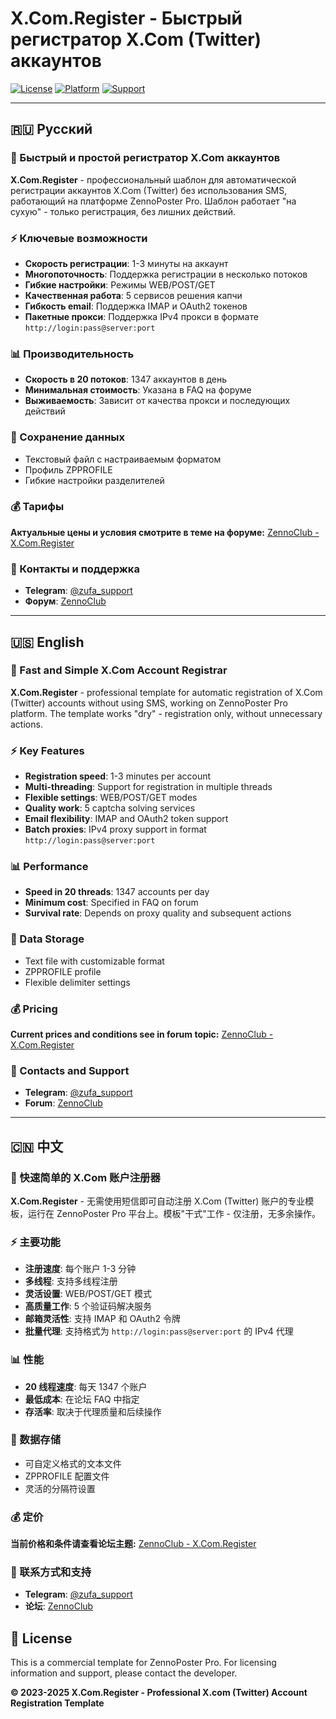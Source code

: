 # X.Com.Register - Быстрый регистратор X.Com (Twitter) аккаунтов

[![License](https://img.shields.io/badge/License-Commercial-blue.svg)](https://zenno.club/discussion/threads/x-com-register-bystryj-registrator-x-com-twitter-akkauntov-ne-ispolzuja-sms.115137/)
[![Platform](https://img.shields.io/badge/Platform-ZennoPoster-green.svg)](https://zennolab.com/)
[![Support](https://img.shields.io/badge/Support-Telegram-red.svg)](https://t.me/zufa_support)

---

## 🇷🇺 Русский

### 🚀 Быстрый и простой регистратор X.Com аккаунтов

**X.Com.Register** - профессиональный шаблон для автоматической регистрации аккаунтов X.Com (Twitter) без использования SMS, работающий на платформе ZennoPoster Pro. Шаблон работает "на сухую" - только регистрация, без лишних действий.

### ⚡ Ключевые возможности

- **Скорость регистрации**: 1-3 минуты на аккаунт
- **Многопоточность**: Поддержка регистрации в несколько потоков
- **Гибкие настройки**: Режимы WEB/POST/GET
- **Качественная работа**: 5 сервисов решения капчи
- **Гибкость email**: Поддержка IMAP и OAuth2 токенов
- **Пакетные прокси**: Поддержка IPv4 прокси в формате `http://login:pass@server:port`

### 📊 Производительность

- **Скорость в 20 потоков**: 1347 аккаунтов в день
- **Минимальная стоимость**: Указана в FAQ на форуме
- **Выживаемость**: Зависит от качества прокси и последующих действий

### 💾 Сохранение данных

- Текстовый файл с настраиваемым форматом
- Профиль ZPPROFILE
- Гибкие настройки разделителей

### 💰 Тарифы

**Актуальные цены и условия смотрите в теме на форуме:**
[ZennoClub - X.Com.Register](https://zenno.club/discussion/threads/x-com-register-bystryj-registrator-x-com-twitter-akkauntov-ne-ispolzuja-sms.115137/)

### 🔗 Контакты и поддержка

- **Telegram**: [@zufa_support](https://t.me/zufa_support)
- **Форум**: [ZennoClub](https://zenno.club/discussion/threads/x-com-register-bystryj-registrator-x-com-twitter-akkauntov-ne-ispolzuja-sms.115137/)

---

## 🇺🇸 English

### 🚀 Fast and Simple X.Com Account Registrar

**X.Com.Register** - professional template for automatic registration of X.Com (Twitter) accounts without using SMS, working on ZennoPoster Pro platform. The template works "dry" - registration only, without unnecessary actions.

### ⚡ Key Features

- **Registration speed**: 1-3 minutes per account
- **Multi-threading**: Support for registration in multiple threads
- **Flexible settings**: WEB/POST/GET modes
- **Quality work**: 5 captcha solving services
- **Email flexibility**: IMAP and OAuth2 token support
- **Batch proxies**: IPv4 proxy support in format `http://login:pass@server:port`

### 📊 Performance

- **Speed in 20 threads**: 1347 accounts per day
- **Minimum cost**: Specified in FAQ on forum
- **Survival rate**: Depends on proxy quality and subsequent actions

### 💾 Data Storage

- Text file with customizable format
- ZPPROFILE profile
- Flexible delimiter settings

### 💰 Pricing

**Current prices and conditions see in forum topic:**
[ZennoClub - X.Com.Register](https://zenno.club/discussion/threads/x-com-register-bystryj-registrator-x-com-twitter-akkauntov-ne-ispolzuja-sms.115137/)

### 🔗 Contacts and Support

- **Telegram**: [@zufa_support](https://t.me/zufa_support)
- **Forum**: [ZennoClub](https://zenno.club/discussion/threads/x-com-register-bystryj-registrator-x-com-twitter-akkauntov-ne-ispolzuja-sms.115137/)

---

## 🇨🇳 中文

### 🚀 快速简单的 X.Com 账户注册器

**X.Com.Register** - 无需使用短信即可自动注册 X.Com (Twitter) 账户的专业模板，运行在 ZennoPoster Pro 平台上。模板"干式"工作 - 仅注册，无多余操作。

### ⚡ 主要功能

- **注册速度**: 每个账户 1-3 分钟
- **多线程**: 支持多线程注册
- **灵活设置**: WEB/POST/GET 模式
- **高质量工作**: 5 个验证码解决服务
- **邮箱灵活性**: 支持 IMAP 和 OAuth2 令牌
- **批量代理**: 支持格式为 `http://login:pass@server:port` 的 IPv4 代理

### 📊 性能

- **20 线程速度**: 每天 1347 个账户
- **最低成本**: 在论坛 FAQ 中指定
- **存活率**: 取决于代理质量和后续操作

### 💾 数据存储

- 可自定义格式的文本文件
- ZPPROFILE 配置文件
- 灵活的分隔符设置

### 💰 定价

**当前价格和条件请查看论坛主题:**
[ZennoClub - X.Com.Register](https://zenno.club/discussion/threads/x-com-register-bystryj-registrator-x-com-twitter-akkauntov-ne-ispolzuja-sms.115137/)

### 🔗 联系方式和支持

- **Telegram**: [@zufa_support](https://t.me/zufa_support)
- **论坛**: [ZennoClub](https://zenno.club/discussion/threads/x-com-register-bystryj-registrator-x-com-twitter-akkauntov-ne-ispolzuja-sms.115137/)



## 📝 License

This is a commercial template for ZennoPoster Pro. For licensing information and support, please contact the developer.

**© 2023-2025 X.Com.Register - Professional X.com (Twitter) Account Registration Template** 
